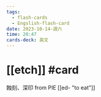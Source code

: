 ```yaml
---
tags:
  - flash-cards
  - Engslish-flash-card
date: 2023-10-14-週六
time: 20:47
cards-deck: 英文
---
```


# [[etch]] #card 
蝕刻、深印
from PIE [[ed- "to eat"]]